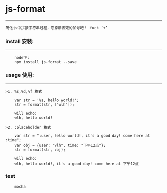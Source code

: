 # js-format
---
    简化js中拼接字符串过程，忘掉那该死的加号吧！ fuck ‘+’

### install 安装:
---

```
    node下:
    npm install js-format --save
```

### usage 使用:
---

    >1. %s,%d,%f 格式

```
    var str = '%s, hello world!';
    str = format(str, ["wlh"]);

    will echo:
    wlh, hello world!
```

    >2. :placeholder 格式

```
    var str = ":user, hello world!, it's a good day! come here at :time";
    var obj = {user: "wlh", time: "下午12点"};
    str = format(str, obj);

    will echo:
    wlh, hello world!, it's a good day! come here at 下午12点
```

### test

```
    mocha
```